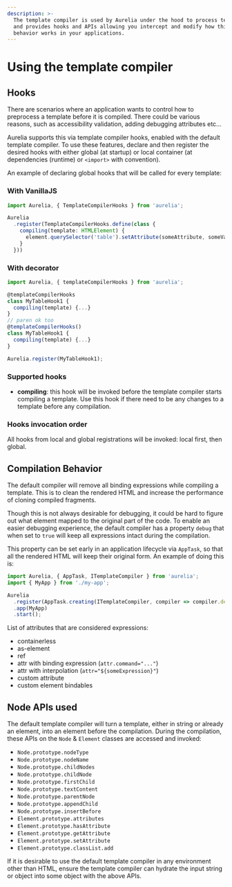 ```yaml
---
description: >-
  The template compiler is used by Aurelia under the hood to process templates
  and provides hooks and APIs allowing you intercept and modify how this
  behavior works in your applications.
---
```


# Using the template compiler

## Hooks

There are scenarios where an application wants to control how to preprocess a template before it is compiled. There could be various reasons, such as accessibility validation, adding debugging attributes etc...

Aurelia supports this via template compiler hooks, enabled with the default template compiler. To use these features, declare and then register the desired hooks with either global (at startup) or local container (at dependencies (runtime) or `<import>` with convention).

An example of declaring global hooks that will be called for every template:

### With VanillaJS

```typescript
import Aurelia, { TemplateCompilerHooks } from 'aurelia';

Aurelia
  .register(TemplateCompilerHooks.define(class {
    compiling(template: HTMLElement) {
      element.querySelector('table').setAttribute(someAttribute, someValue);
    }
  }))
```

### With decorator

```typescript
import Aurelia, { templateCompilerHooks } from 'aurelia';

@templateCompilerHooks
class MyTableHook1 {
  compiling(template) {...}
}
// paren ok too
@templateCompilerHooks()
class MyTableHook1 {
  compiling(template) {...}
}

Aurelia.register(MyTableHook1);
```

### Supported hooks

* **compiling**: this hook will be invoked before the template compiler starts compiling a template. Use this hook if there need to be any changes to a template before any compilation.

### Hooks invocation order

All hooks from local and global registrations will be invoked: local first, then global.

## Compilation Behavior

The default compiler will remove all binding expressions while compiling a template. This is to clean the rendered HTML and increase the performance of cloning compiled fragments.

Though this is not always desirable for debugging, it could be hard to figure out what element mapped to the original part of the code. To enable an easier debugging experience, the default compiler has a property `debug` that when set to `true` will keep all expressions intact during the compilation.

This property can be set early in an application lifecycle via `AppTask`, so that all the rendered HTML will keep their original form. An example of doing this is:

```typescript
import Aurelia, { AppTask, ITemplateCompiler } from 'aurelia';
import { MyApp } from './my-app';

Aurelia
  .register(AppTask.creating(ITemplateCompiler, compiler => compiler.debug = true))
  .app(MyApp)
  .start();
```

List of attributes that are considered expressions:

* containerless
* as-element
* ref
* attr with binding expression (`attr.command="..."`)
* attr with interpolation (`attr="${someExpression}"`)
* custom attribute
* custom element bindables

## Node APIs used

The default template compiler will turn a template, either in string or already an element, into an element before the compilation. During the compilation, these APIs on the `Node` & `Element` classes are accessed and invoked:

* `Node.prototype.nodeType`
* `Node.prototype.nodeName`
* `Node.prototype.childNodes`
* `Node.prototype.childNode`
* `Node.prototype.firstChild`
* `Node.prototype.textContent`
* `Node.prototype.parentNode`
* `Node.prototype.appendChild`
* `Node.prototype.insertBefore`
* `Element.prototype.attributes`
* `Element.prototype.hasAttribute`
* `Element.prototype.getAttribute`
* `Element.prototype.setAttribute`
* `Element.prototype.classList.add`

If it is desirable to use the default template compiler in any environment other than HTML, ensure the template compiler can hydrate the input string or object into some object with the above APIs.
